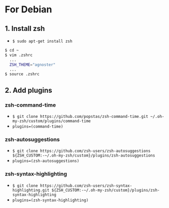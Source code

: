 # For Debian
## 1. Install zsh
- `$ sudo apt-get install zsh`
```sh
$ cd ~
$ vim .zshrc
  ...
  ZSH_THEME="agnoster"
  ...
$ source .zshrc
```
## 2. Add plugins
### zsh-command-time
- `$ git clone https://github.com/popstas/zsh-command-time.git ~/.oh-my-zsh/custom/plugins/command-time`
- `plugins=(command-time)`
### zsh-autosuggestions
- `$ git clone https://github.com/zsh-users/zsh-autosuggestions ${ZSH_CUSTOM:-~/.oh-my-zsh/custom}/plugins/zsh-autosuggestions`
- `plugins=(zsh-autosuggestions)`
### zsh-syntax-highlighting
- `$ git clone https://github.com/zsh-users/zsh-syntax-highlighting.git ${ZSH_CUSTOM:-~/.oh-my-zsh/custom}/plugins/zsh-syntax-highlighting`
- `plugins=(zsh-syntax-highlighting)`
